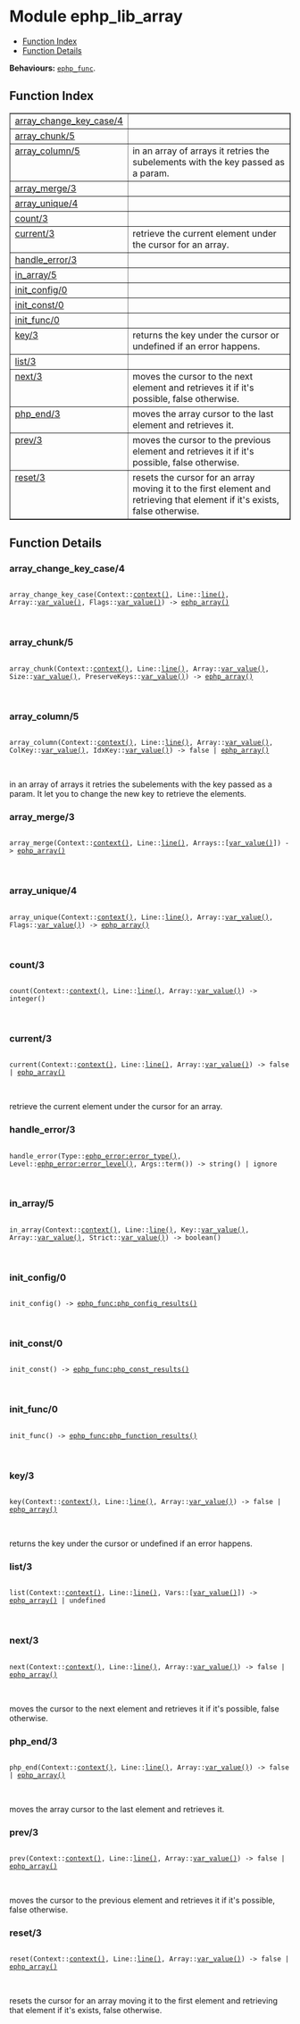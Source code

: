 

# Module ephp_lib_array #
* [Function Index](#index)
* [Function Details](#functions)

__Behaviours:__ [`ephp_func`](ephp_func.md).

<a name="index"></a>

## Function Index ##


<table width="100%" border="1" cellspacing="0" cellpadding="2" summary="function index"><tr><td valign="top"><a href="#array_change_key_case-4">array_change_key_case/4</a></td><td></td></tr><tr><td valign="top"><a href="#array_chunk-5">array_chunk/5</a></td><td></td></tr><tr><td valign="top"><a href="#array_column-5">array_column/5</a></td><td>in an array of arrays it retries the subelements with the key passed
as a param.</td></tr><tr><td valign="top"><a href="#array_merge-3">array_merge/3</a></td><td></td></tr><tr><td valign="top"><a href="#array_unique-4">array_unique/4</a></td><td></td></tr><tr><td valign="top"><a href="#count-3">count/3</a></td><td></td></tr><tr><td valign="top"><a href="#current-3">current/3</a></td><td>retrieve the current element under the cursor for an array.</td></tr><tr><td valign="top"><a href="#handle_error-3">handle_error/3</a></td><td></td></tr><tr><td valign="top"><a href="#in_array-5">in_array/5</a></td><td></td></tr><tr><td valign="top"><a href="#init_config-0">init_config/0</a></td><td></td></tr><tr><td valign="top"><a href="#init_const-0">init_const/0</a></td><td></td></tr><tr><td valign="top"><a href="#init_func-0">init_func/0</a></td><td></td></tr><tr><td valign="top"><a href="#key-3">key/3</a></td><td>returns the key under the cursor or undefined if an error happens.</td></tr><tr><td valign="top"><a href="#list-3">list/3</a></td><td></td></tr><tr><td valign="top"><a href="#next-3">next/3</a></td><td>moves the cursor to the next element and retrieves it if it's possible,
false otherwise.</td></tr><tr><td valign="top"><a href="#php_end-3">php_end/3</a></td><td>moves the array cursor to the last element and retrieves it.</td></tr><tr><td valign="top"><a href="#prev-3">prev/3</a></td><td>moves the cursor to the previous element and retrieves it if it's
possible, false otherwise.</td></tr><tr><td valign="top"><a href="#reset-3">reset/3</a></td><td>resets the cursor for an array moving it to the first element and
retrieving that element if it's exists, false otherwise.</td></tr></table>


<a name="functions"></a>

## Function Details ##

<a name="array_change_key_case-4"></a>

### array_change_key_case/4 ###

<pre><code>
array_change_key_case(Context::<a href="#type-context">context()</a>, Line::<a href="#type-line">line()</a>, Array::<a href="#type-var_value">var_value()</a>, Flags::<a href="#type-var_value">var_value()</a>) -&gt; <a href="#type-ephp_array">ephp_array()</a>
</code></pre>
<br />

<a name="array_chunk-5"></a>

### array_chunk/5 ###

<pre><code>
array_chunk(Context::<a href="#type-context">context()</a>, Line::<a href="#type-line">line()</a>, Array::<a href="#type-var_value">var_value()</a>, Size::<a href="#type-var_value">var_value()</a>, PreserveKeys::<a href="#type-var_value">var_value()</a>) -&gt; <a href="#type-ephp_array">ephp_array()</a>
</code></pre>
<br />

<a name="array_column-5"></a>

### array_column/5 ###

<pre><code>
array_column(Context::<a href="#type-context">context()</a>, Line::<a href="#type-line">line()</a>, Array::<a href="#type-var_value">var_value()</a>, ColKey::<a href="#type-var_value">var_value()</a>, IdxKey::<a href="#type-var_value">var_value()</a>) -&gt; false | <a href="#type-ephp_array">ephp_array()</a>
</code></pre>
<br />

in an array of arrays it retries the subelements with the key passed
as a param. It let you to change the new key to retrieve the elements.

<a name="array_merge-3"></a>

### array_merge/3 ###

<pre><code>
array_merge(Context::<a href="#type-context">context()</a>, Line::<a href="#type-line">line()</a>, Arrays::[<a href="#type-var_value">var_value()</a>]) -&gt; <a href="#type-ephp_array">ephp_array()</a>
</code></pre>
<br />

<a name="array_unique-4"></a>

### array_unique/4 ###

<pre><code>
array_unique(Context::<a href="#type-context">context()</a>, Line::<a href="#type-line">line()</a>, Array::<a href="#type-var_value">var_value()</a>, Flags::<a href="#type-var_value">var_value()</a>) -&gt; <a href="#type-ephp_array">ephp_array()</a>
</code></pre>
<br />

<a name="count-3"></a>

### count/3 ###

<pre><code>
count(Context::<a href="#type-context">context()</a>, Line::<a href="#type-line">line()</a>, Array::<a href="#type-var_value">var_value()</a>) -&gt; integer()
</code></pre>
<br />

<a name="current-3"></a>

### current/3 ###

<pre><code>
current(Context::<a href="#type-context">context()</a>, Line::<a href="#type-line">line()</a>, Array::<a href="#type-var_value">var_value()</a>) -&gt; false | <a href="#type-ephp_array">ephp_array()</a>
</code></pre>
<br />

retrieve the current element under the cursor for an array.

<a name="handle_error-3"></a>

### handle_error/3 ###

<pre><code>
handle_error(Type::<a href="ephp_error.md#type-error_type">ephp_error:error_type()</a>, Level::<a href="ephp_error.md#type-error_level">ephp_error:error_level()</a>, Args::term()) -&gt; string() | ignore
</code></pre>
<br />

<a name="in_array-5"></a>

### in_array/5 ###

<pre><code>
in_array(Context::<a href="#type-context">context()</a>, Line::<a href="#type-line">line()</a>, Key::<a href="#type-var_value">var_value()</a>, Array::<a href="#type-var_value">var_value()</a>, Strict::<a href="#type-var_value">var_value()</a>) -&gt; boolean()
</code></pre>
<br />

<a name="init_config-0"></a>

### init_config/0 ###

<pre><code>
init_config() -&gt; <a href="ephp_func.md#type-php_config_results">ephp_func:php_config_results()</a>
</code></pre>
<br />

<a name="init_const-0"></a>

### init_const/0 ###

<pre><code>
init_const() -&gt; <a href="ephp_func.md#type-php_const_results">ephp_func:php_const_results()</a>
</code></pre>
<br />

<a name="init_func-0"></a>

### init_func/0 ###

<pre><code>
init_func() -&gt; <a href="ephp_func.md#type-php_function_results">ephp_func:php_function_results()</a>
</code></pre>
<br />

<a name="key-3"></a>

### key/3 ###

<pre><code>
key(Context::<a href="#type-context">context()</a>, Line::<a href="#type-line">line()</a>, Array::<a href="#type-var_value">var_value()</a>) -&gt; false | <a href="#type-ephp_array">ephp_array()</a>
</code></pre>
<br />

returns the key under the cursor or undefined if an error happens.

<a name="list-3"></a>

### list/3 ###

<pre><code>
list(Context::<a href="#type-context">context()</a>, Line::<a href="#type-line">line()</a>, Vars::[<a href="#type-var_value">var_value()</a>]) -&gt; <a href="#type-ephp_array">ephp_array()</a> | undefined
</code></pre>
<br />

<a name="next-3"></a>

### next/3 ###

<pre><code>
next(Context::<a href="#type-context">context()</a>, Line::<a href="#type-line">line()</a>, Array::<a href="#type-var_value">var_value()</a>) -&gt; false | <a href="#type-ephp_array">ephp_array()</a>
</code></pre>
<br />

moves the cursor to the next element and retrieves it if it's possible,
false otherwise.

<a name="php_end-3"></a>

### php_end/3 ###

<pre><code>
php_end(Context::<a href="#type-context">context()</a>, Line::<a href="#type-line">line()</a>, Array::<a href="#type-var_value">var_value()</a>) -&gt; false | <a href="#type-ephp_array">ephp_array()</a>
</code></pre>
<br />

moves the array cursor to the last element and retrieves it.

<a name="prev-3"></a>

### prev/3 ###

<pre><code>
prev(Context::<a href="#type-context">context()</a>, Line::<a href="#type-line">line()</a>, Array::<a href="#type-var_value">var_value()</a>) -&gt; false | <a href="#type-ephp_array">ephp_array()</a>
</code></pre>
<br />

moves the cursor to the previous element and retrieves it if it's
possible, false otherwise.

<a name="reset-3"></a>

### reset/3 ###

<pre><code>
reset(Context::<a href="#type-context">context()</a>, Line::<a href="#type-line">line()</a>, Array::<a href="#type-var_value">var_value()</a>) -&gt; false | <a href="#type-ephp_array">ephp_array()</a>
</code></pre>
<br />

resets the cursor for an array moving it to the first element and
retrieving that element if it's exists, false otherwise.

